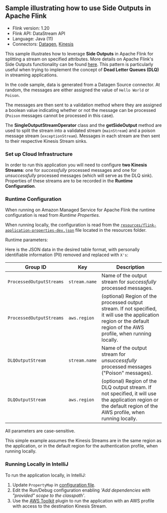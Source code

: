 ## Sample illustrating how to use Side Outputs in Apache Flink
* Flink version: 1.20
* Flink API: DataStream API
* Language: Java (11)
* Connectors: [Datagen](https://nightlies.apache.org/flink/flink-docs-master/docs/connectors/datastream/datagen/), [Kinesis](https://nightlies.apache.org/flink/flink-docs-master/docs/connectors/datastream/kinesis/)

This sample illustrates how to leverage **Side Outputs** in Apache Flink for splitting a stream on specified attributes. More details on Apache Flink's Side Outputs functionality can be found [here](https://nightlies.apache.org/flink/flink-docs-master/docs/dev/datastream/side_output/). This pattern is particularly useful when trying to implement the concept of **Dead Letter Queues (DLQ)** in streaming applications.

In the code sample, data is generated from a Datagen Source connector. At random, the messages are either assigned the value of `Hello World` or `Poison`. 

The messages are then sent to a validation method where they are assigned a boolean value indicating whether or not the message can be processed (`Poison` messages cannot be processed in this case).

The **SingleOutputStreamOperator** class and the **getSideOutput** method are used to split the stream into a validated stream (`mainStream`) and a poison message stream (`exceptionStream`). Messages in each stream are then sent to their respective Kinesis Stream sinks.

### Set up Cloud Infrastructure

In order to run this application you will need to configure **two Kinesis Streams**: one for *successfully* processed messages and one for *unsuccessfully* processed messages (which will serve as the DLQ sink). Properties of these streams are to be recorded in the **Runtime Configuration**.



### Runtime Configuration

When running on Amazon Managed Service for Apache Flink the runtime configuration is read from *Runtime Properties*.

When running locally, the configuration is read from the [`resources/flink-application-properties-dev.json`](src/main/resources/flink-application-properties-dev.json) file located in the resources folder.

Runtime parameters:

Here is the JSON data in the desired table format, with personally identifiable information (PII) removed and replaced with `X's`:

| Group ID          | Key           | Description                                                                                                                                                  |
|-------------------|---------------|--------------------------------------------------------------------------------------------------------------------------------------------------------------|
| `ProcessedOutputStreams`    | `stream.name` | Name of the output stream for *successfully* processed messages.                                                                                                                                   |
| `ProcessedOutputStreams`    | `aws.region`  | (optional) Region of the processed output stream. If not specified, it will use the application region or the default region of the AWS profile, when running locally. |
| `DLQOutputStream`    | `stream.name` | Name of the output stream for *unsuccessfully* processed messages ("Poison" messages).                                                                                                                                   |
| `DLQOutputStream`    | `aws.region`  | (optional) Region of the DLQ output stream. If not specified, it will use the application region or the default region of the AWS profile, when running locally. |



All parameters are case-sensitive.

This simple example assumes the Kinesis Streams are in the same region as the application, or in the default region for the authentication profile, when running locally.


### Running Locally in IntelliJ

To run the application locally, in IntelliJ:

1. Update `PropertyMap` in [configuration file](src/main/resources/flink-application-properties-dev.json).
2. Edit the Run/Debug configuration enabling *'Add dependencies with "provided" scope to the classpath'*.
3. Use the [AWS Toolkit](https://aws.amazon.com/intellij/) plugin to run the application with an AWS profile with access to the destination Kinesis Stream.